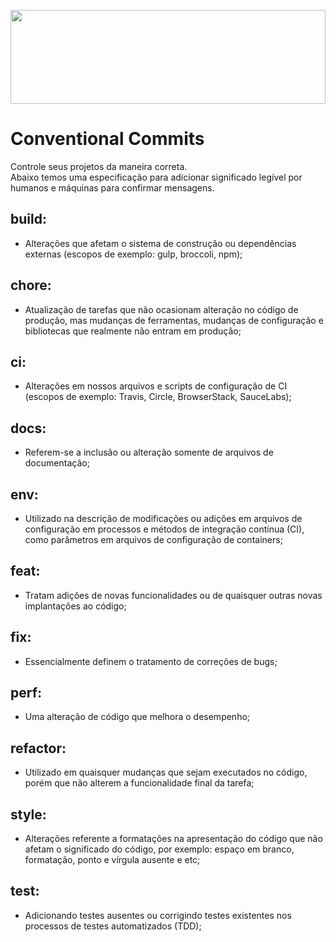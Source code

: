 <img
  src="https://oecd-opsi.org/wp-content/uploads/2020/10/Cracking-the-code.jpg"
  width="100%"
  height="150"
/>

# Conventional Commits

<div>Controle seus projetos da maneira correta.</div>
<div>Abaixo temos uma especificação para adicionar significado legível por humanos e máquinas para confirmar mensagens.</div>

## build:
- Alterações que afetam o sistema de construção ou dependências externas (escopos de exemplo: gulp, broccoli, npm);

## chore:
- Atualização de tarefas que não ocasionam alteração no código de produção, mas mudanças de ferramentas, mudanças de configuração e bibliotecas que realmente não entram em produção;

## ci:
- Alterações em nossos arquivos e scripts de configuração de CI (escopos de exemplo: Travis, Circle, BrowserStack, SauceLabs);

## docs:
- Referem-se a inclusão ou alteração somente de arquivos de documentação;

## env:
- Utilizado na descrição de modificações ou adições em arquivos de configuração em processos e métodos de integração contínua (CI), como parâmetros em arquivos de configuração de containers;

## feat:
- Tratam adições de novas funcionalidades ou de quaisquer outras novas implantações ao código;

## fix:
- Essencialmente definem o tratamento de correções de bugs;

## perf:
- Uma alteração de código que melhora o desempenho;

## refactor:
- Utilizado em quaisquer mudanças que sejam executados no código, porém que não alterem a funcionalidade final da tarefa;

## style:
- Alterações referente a formatações na apresentação do código que não afetam o significado do código, por exemplo: espaço em branco, formatação, ponto e vírgula ausente e etc;

## test:
- Adicionando testes ausentes ou corrigindo testes existentes nos processos de testes automatizados (TDD);
